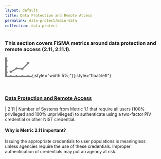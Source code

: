 ```yaml
---
layout: default
title: Data Protection and Remote Access
permalink: data-protect/main-data
collection: data-protect
---
```

### This section covers FISMA metrics around data protection and remote access (2.11, 2.11.1).

![Chart logo](../img/graph.png){:style="width:5%;"}{:style="float:left"}
<br> <br> <br>
### [Data Protection and Remote Access](collection-211-2111)

| 2.11 | Number of Systems from Metric 1.1 that require all users (100% privileged and 100% unprivileged) to authenticate using a two-factor PIV credential or other NIST credential.

<div class="usa-alert usa-alert-info">
  <div class="usa-alert-body">
    <p class="usa-alert-text"><H4>Why is Metric 2.11 important?</H4>
    Issuing the appropriate credentials to user populations is meaningless unless agencies require the use of these credentials. Improper authentication of credentials may put an agency at risk.</p>
</div>
</div>
